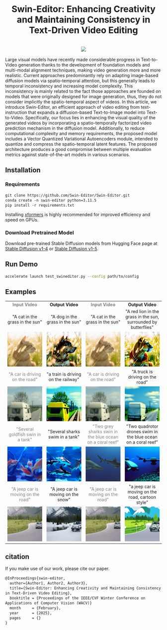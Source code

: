 <div align="center">

<h1>Swin-Editor: Enhancing Creativity and Maintaining Consistency in Text-Driven Video Editing</h1>

<br>
<image src="docs/Overview (4)-1.png" />
<br>

</div>

Large visual models have recently made considerable progress in Text-to-Video generation thanks to the development of foundation models and multi-modal alignment techniques, making video generation more and more realistic. Current approaches predominantly rely on adapting image-based diffusion models via spatio-temporal attention, but this generally leads to temporal inconsistency and increasing model complexity. This inconsistency is mainly related to the fact those approaches are founded on models that were originally designed for image generation, thus, they do not consider implicitly the spatio-temporal aspect
of videos. In this article, we introduce Swin-Editor, an efficient approach of video editing from text-instruction that expands a diffusion-based Text-to-Image model into Text-to-Video. Specifically, our focus lies in enhancing the visual quality of the generated videos by incorporating a spatio-temporally factorized video prediction mechanism in the diffusion model. Additionally, to reduce computational complexity and memory requirements, the proposed model includes a Vector Quantized Variational Autoencoders module, intended to quantize and compress the spatio-temporal latent features. The proposed architecture produces a good compromise between multiple evaluation metrics against state-of-the-art models in various scenarios.

## Installation
### Requirements

```shell
git clone https://github.com/Swin-Editor/Swin-Editor.git
conda create -n swin-editor python=3.11.5
pip install -r requirements.txt
```
Installing [xformers](https://github.com/facebookresearch/xformers) is highly recommended for improved efficiency and speed on GPUs.

### Download Pretrained Model
Download pre-trained Stable Diffusion models from Hugging Face page at [Stable Diffusion v1-4](https://huggingface.co/CompVis/stable-diffusion-v1-4) or [Stable Diffusion v1-5](https://huggingface.co/runwayml/stable-diffusion-v1-5).

## Run Demo

```bash
accelerate launch test_swineditor.py --config path/to/config
```

## Examples
<table class="center">
<tr>
  <td style="text-align:center;color:gray;"><b>Input Video</b></td>
  <td style="text-align:center;"><b>Output Video</b></td>
  <td style="text-align:center;color:gray;"><b>Input Video</b></td>
  <td style="text-align:center;"><b>Output Video</b></td>
</tr>
<tr>
  <td width=25% style="text-align:center;">"A cat in the grass in the sun"</td>
  <td width=25% style="text-align:center;">"A dog in the grass in the sun"</td>
  <td width=25% style="text-align:center;">"A cat in the grass in the sun"</td>
  <td width=25% style="text-align:center;">"A red lion in the grass in the sun, surrounded by butterflies"</td>
</tr>
<tr>
  <td><img src="exemple/cat-in-the-sun.gif"></td>
  <td><img src="exemple/A-dog-in-the-grass-in-the-sun.gif"></td>
  <td><img src="exemple/cat-in-the-sun.gif"></td>
  <td><img src="exemple/A-redlion-in-the-grass-in-the-sun-surrounded-by-butterflies.gif"></td>
</tr>
<tr>
  <td width=25% style="text-align:center;color:gray;">"A car is driving on the road"</td>
  <td width=25% style="text-align:center;">"a train is driving on the railway"</td>
  <td width=25% style="text-align:center;color:gray;">"A car is driving on the road"</td>
  <td width=25% style="text-align:center;">"A truck is driving on the road"</td>
</tr>
<tr>
  <td><img src="exemple/car-drive.gif"></td>
  <td><img src="exemple/a train is driving on the railway.gif"></td>
  <td><img src="exemple/car-drive.gif""></td>
  <td><img src="exemple/a truck is driving on the road.gif"></td> 
</tr>
<tr>
  <td width=25% style="text-align:center;color:gray;">"Several goldfish swin in a tank"</td>
  <td width=25% style="text-align:center;">"Several sharks swim in a tank"</td>
  <td width=25% style="text-align:center;color:gray;">"Two grey sharks swin in the blue ocean on a coral reef"</td>
  <td width=25% style="text-align:center;">"Two quadrotor drones swim in the blue ocean on a coral reef"</td>
</tr>
<tr>
  <td><img src="exemple/gold-fish.gif"></td>
  <td><img src="exemple/Several sharks swim in a tank.gif"></td>
  <td><img src="exemple/sharks-swimming.gif"></td>
  <td><img src="exemple/Two quadrotor drones swim in the blue ocean on a coral reef.gif"></td>
</tr>
<tr>
  <td width=25% style="text-align:center;color:gray;">"A jeep car is moving on the road"</td>
  <td width=25% style="text-align:center;">"A jeep car is moving on the snow"</td>
  <td width=25% style="text-align:center;color:gray;">"A jeep car is moving on the road"</td>
  <td width=25% style="text-align:center;">"a jeep car is moving on the road, cartoon style"</td>
</tr>
<tr>
  <td><img src="exemple/car-turn5.gif"></td>
  <td><img src="exemple/a jeep car is moving on the snow.gif"></td> 
  <td><img src="exemple/car-turn5.gif"></td>
  <td><img src="exemple/a jeep car is moving on the road, cartoon style.gif"></td> 
</tr>
</table>

## citation

If you make use of our work, please cite our paper.

```
@InProceedings{swin-editor,
  author={Author1, Author2, Author3},
  title={Swin-Editor: Enhancing Creativity and Maintaining Consistency in Text-Driven Video Editing},
  booktitle = {Proceedings of the IEEE/CVF Winter Conference on Applications of Computer Vision (WACV)}
  month     = {February},
  year      = {2025},
  pages     = {}
}
```
